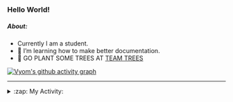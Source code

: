 ### Hello World!

##### About:
- Currently I am a student.
- 🌱 I’m learning how to make better documentation.
- 🌱 GO PLANT SOME TREES AT [TEAM TREES](https://teamtrees.org/)

[![Vyom's github activity graph](https://activity-graph.herokuapp.com/graph?username=Vyvy-vi)](https://github.com/ashutosh00710/github-readme-activity-graph)

---
<details>
  <summary>:zap: My Activity:</summary>
  
<!--START_SECTION:waka-->
![Code Time](http://img.shields.io/badge/Code%20Time-911%20hrs%2036%20mins-blue)

**I'm a Night 🦉** 

```text
🌞 Morning    97 commits     ███░░░░░░░░░░░░░░░░░░░░░░   11.99% 
🌆 Daytime    219 commits    ██████░░░░░░░░░░░░░░░░░░░   27.07% 
🌃 Evening    269 commits    ████████░░░░░░░░░░░░░░░░░   33.25% 
🌙 Night      224 commits    ███████░░░░░░░░░░░░░░░░░░   27.69%

```
📅 **I'm Most Productive on Sunday** 

```text
Monday       117 commits    ███░░░░░░░░░░░░░░░░░░░░░░   14.46% 
Tuesday      125 commits    ███░░░░░░░░░░░░░░░░░░░░░░   15.45% 
Wednesday    110 commits    ███░░░░░░░░░░░░░░░░░░░░░░   13.6% 
Thursday     117 commits    ███░░░░░░░░░░░░░░░░░░░░░░   14.46% 
Friday       107 commits    ███░░░░░░░░░░░░░░░░░░░░░░   13.23% 
Saturday     76 commits     ██░░░░░░░░░░░░░░░░░░░░░░░   9.39% 
Sunday       157 commits    ████░░░░░░░░░░░░░░░░░░░░░   19.41%

```


📊 **This Week I Spent My Time On** 

```text
🔥 Editors: 
VS Code                  18 hrs 55 mins      █████████████████████████   100.0%

🐱‍💻 Projects: 
CSF                      7 hrs 51 mins       ██████████░░░░░░░░░░░░░░░   41.48% 
praise                   5 hrs 34 mins       ███████░░░░░░░░░░░░░░░░░░   29.49% 
discord-bot              5 hrs 29 mins       ███████░░░░░░░░░░░░░░░░░░   29.03%

```


 Last Updated on 10/10/2022 01:34:33 UTC
<!--END_SECTION:waka-->
</details>
